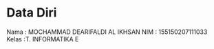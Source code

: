Data Diri
===
Nama :   MOCHAMMAD DEARIFALDI AL IKHSAN
NIM :  155150207111033
Kelas :T. INFORMATIKA E
